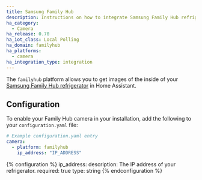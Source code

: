 ```yaml
---
title: Samsung Family Hub
description: Instructions on how to integrate Samsung Family Hub refrigerator cameras within Home Assistant.
ha_category:
  - Camera
ha_release: 0.70
ha_iot_class: Local Polling
ha_domain: familyhub
ha_platforms:
  - camera
ha_integration_type: integration
---
```


The `familyhub` platform allows you to get images of the inside of your [Samsung Family Hub refrigerator](https://www.samsung.com/us/explore/family-hub-refrigerator/connected-hub/) in Home Assistant.

## Configuration

To enable your Family Hub camera in your installation, add the following to your `configuration.yaml` file:

```yaml
# Example configuration.yaml entry
camera:
  - platform: familyhub
    ip_address: "IP_ADDRESS"
```

{% configuration %}
ip_address:
  description: The IP address of your refrigerator.
  required: true
  type: string
{% endconfiguration %}
